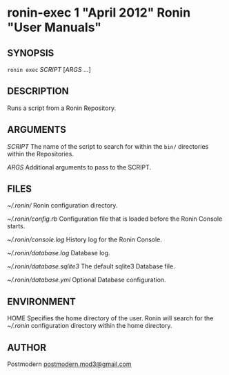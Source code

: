 # ronin-exec 1 "April 2012" Ronin "User Manuals"

## SYNOPSIS

`ronin exec` *SCRIPT* [*ARGS* ...]

## DESCRIPTION

Runs a script from a Ronin Repository.

## ARGUMENTS

*SCRIPT*
	The name of the script to search for within the `bin/` directories within the
	Repositories.

*ARGS*
	Additional arguments to pass to the SCRIPT.

## FILES

*~/.ronin/*
	Ronin configuration directory.

*~/.ronin/config.rb*
	Configuration file that is loaded before the Ronin Console starts.

*~/.ronin/console.log*
	History log for the Ronin Console.

*~/.ronin/database.log*
	Database log.

*~/.ronin/database.sqlite3*
	The default sqlite3 Database file.

*~/.ronin/database.yml*
	Optional Database configuration.

## ENVIRONMENT

HOME
	Specifies the home directory of the user. Ronin will search for the
	*~/.ronin* configuration directory within the home directory.

## AUTHOR

Postmodern <postmodern.mod3@gmail.com>

